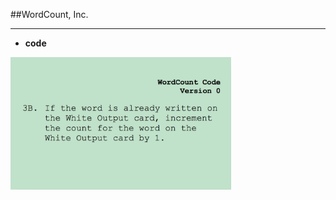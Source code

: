 <!-- .slide: data-background="resources/footer.svg" data-background-size="contain" data-background-position="bottom"  -->

##WordCount, Inc.
- - -
* **code**

<img class="plain" width="70%" height="70%" src="resources/teaming-simulation/code-05.png" />
  

<br/>
<br/>
<br/>
<br/>
<br/>
<br/>
<br/>
<br/>
<br/>
<br/>
<br/>
<br/>
<br/>
<br/>
<br/>
<br/>
<br/>
<br/>

<aside class="notes">
  <p>
  </p>
  <p>
  </p>
</aside>
